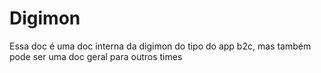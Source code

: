 # Digimon

Essa doc é uma doc interna da digimon do tipo do app b2c, mas também pode ser uma doc geral para outros times

